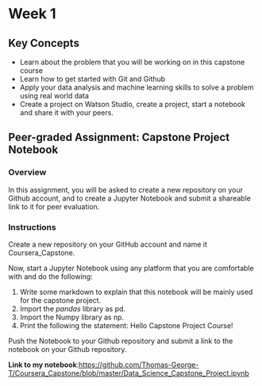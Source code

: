 # Week 1

## Key Concepts
- Learn about the problem that you will be working on in this capstone course
- Learn how to get started with Git and Github
- Apply your data analysis and machine learning skills to solve a problem using real world data
- Create a project on Watson Studio, create a project, start a notebook and share it with your peers.

## Peer-graded Assignment: Capstone Project Notebook

### Overview
In this assignment, you will be asked to create a new repository on your Github account, and to create a Jupyter Notebook and submit a shareable link to it for peer evaluation.

### Instructions
Create a new repository on your GitHub account and name it Coursera_Capstone. 

Now, start a Jupyter Notebook using any platform that you are comfortable with and do the following:

1. Write some markdown to explain that this notebook will be mainly used for the capstone project.
2. Import the _pandas_ library as pd.
3. Import the Numpy library as np.
4. Print the following the statement: Hello Capstone Project Course!

Push the Notebook to your Github repository and submit a link to the notebook on your Github repository.

**Link to my notebook**:https://github.com/Thomas-George-T/Coursera_Capstone/blob/master/Data_Science_Capstone_Project.ipynb
